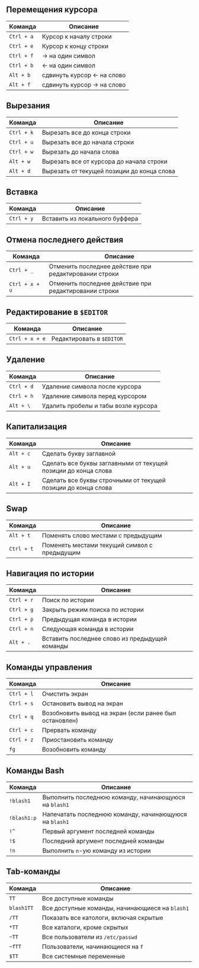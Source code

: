 ## Перемещения курсора

| Команда | Описание             |
| ------------ | -------------------------- |
| `Ctrl + a`   | Курсор к началу строки     |
| `Ctrl + e`     | Курсор к концу строки      |
| `Ctrl + f`     | → на один символ           |
| `Ctrl + b`     | ← на один символ           |
| `Alt + b `     | сдвинуть курсор ← на слово |
| `Alt + f`      | сдвинуть курсор → на слово |

## Вырезания

| Команда    | Описание                                 |
| ---------- | ---------------------------------------- |
| `Ctrl + k` | Вырезать все до конца строки             |
| `Ctrl + u` | Вырезать все до начала строки            |
| `Ctrl + w` | Вырезать до начала слова                 |
| `Alt + w`  | Вырезать все от курсора до начала строки |
| `Alt + d`  | Вырезать от текущей позиции до конца слова                                         |

## Вставка

| Команда    | Описание                       |
| ---------- | ------------------------------ |
| `Ctrl + y` | Вставить из локального буффера |

## Отмена последнего действия

| Команда        | Описание                                              |
| -------------- | ----------------------------------------------------- |
| `Ctrl + _`     | Отменить последнее действие при редактировании строки |
| `Ctrl + x + u` | Отменить последнее действие при редактировании строки

## Редактирование в `$EDITOR`

| Команда        | Описание |
| -------------- | -------- |
| `Ctrl + x + e` | Редактировать в `$EDITOR`         |

## Удаление 

| Команда    | Описание                        |
| ---------- | ------------------------------- |
| `Ctrl + d` | Удаление символа после курсора  |
| `Ctrl + h` | Удаление символа перед курсором |
| `Alt + \`  | Удалить пробелы и табы возле курсора                                |

## Капитализация

| Команда   | Описание                                                       |
| --------- | -------------------------------------------------------------- |
| `Alt + c` | Сделать букву заглавной                                        |
| `Alt + u` | Сделать все буквы заглавными от текущей позиции до конца слова |
| `Alt + I` | Сделать все буквы строчными от текущей позиции до конца слова                                                               |

## Swap

| Команда    | Описание                                     |
| ---------- | -------------------------------------------- |
| `Alt + t`  | Поменять слово местами с предыдущим          |
| `Ctrl + t` | Поменять местами текущий символ с предыдущим |

## Навигация по истории

| Команда    | Описание                                       |
| ---------- | ---------------------------------------------- |
| `Ctrl + r` | Поиск по истории                               |
| `Ctrl + g` | Закрыть режим поиска по истории                |
| `Ctrl + p` | Предыдущая команда в истории                   |
| `Ctrl + n` | Следующая команда в истории                    |
| `Alt + .`  | Вставить последнее слово из предыдущей команды |                               |

## Команды управления

| Команда    | Описание                                               |
| ---------- | ------------------------------------------------------ |
| `Ctrl + l` | Очистить экран                                         |
| `Ctrl + s` | Остановить вывод на экран                              |
| `Ctrl + q` | Возобновить вывод на экран (если ранее был остановлен) |
| `Ctrl + c` | Прервать команду                                       |
| `Ctrl + z` | Приостановить команду                                  |
| `fg`       | Возобновить команду                                    |

## Команды Bash

| Команда     | Описание                                               |
| ----------- | ------------------------------------------------------ |
| `!blash1`   | Выполнить последнюю команду, начинающуюся на `blash1`  |
| `!blash1:p` | Напечатать последнюю команду, начинающуюся на `blash1` |
| `!^`        | Первый аргумент последней команды                      |
| `!$`        | Последний аргумент последней команды                   |
| `!n`        | Выполнить `n`-ую команду из истории                                                       |

## Tab-команды

| Команда    | Описание                                        |
| ---------- | ----------------------------------------------- |
| `TT`       | Все доступные команды                           |
| `blash1TT` | Все доступные команды, начинающиеся на `blash1` |
| `/TT`      | Показать все катологи, включая скрытые          |
| `*TT`      | Все каталоги, кроме скрытых                     |
| `~TT`      | Все пользователи из `/etc/passwd`               |
| `~fTT`     | Пользователи, начинающиеся на `f`               |
| `$TT`      | Все системные переменные                        |




